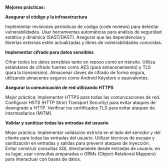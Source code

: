 **Mejores prácticas:**

**Asegurar el código y la infraestructura**

Implementar revisiones periódicas de código (code reviews) para detectar vulnerabilidades.
Usar herramientas automáticas para análisis de seguridad estática y dinámica (SAST/DAST).
Asegurar que las dependencias y librerías externas estén actualizadas y libres de vulnerabilidades conocidas.


**Implementar cifrado para datos sensibles**

Cifrar todos los datos sensibles tanto en reposo como en tránsito. Utiliza estándares de cifrado fuertes como AES (para almacenamiento) y TLS (para la transmisión).
Almacenar claves de cifrado de forma segura, utilizando almacenes seguros como Android Keystore o equivalentes.


**Asegurar la comunicación de red utilizando HTTPS**

Mejor práctica:
Implementar HTTPS para todas las comunicaciones de red.
Configurar HSTS (HTTP Strict Transport Security) para evitar ataques de downgrade a HTTP.
Verificar los certificados TLS para evitar ataques de intermediarios (MITM).


**Validar y sanitizar todas las entradas del usuario**

Mejor práctica:
Implementar validación estricta en el lado del servidor y del cliente para todas las entradas del usuario.
Utilizar técnicas de escape y sanitización en entradas y salidas para prevenir ataques de inyección.
Evitar construir consultas SQL directamente desde entradas de usuario; en su lugar, usar consultas preparadas o ORMs (Object-Relational Mappers) para interactuar con bases de datos.
